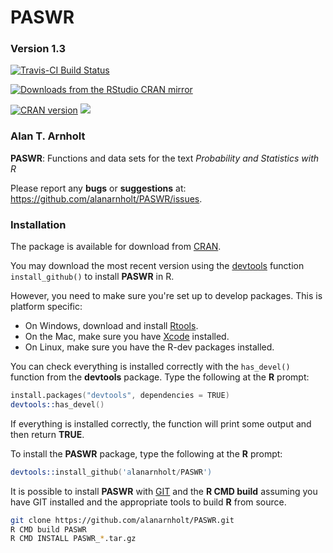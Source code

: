 PASWR
========

### Version 1.3

[![Travis-CI Build Status](https://travis-ci.org/alanarnholt/PASWR.svg?branch=master)](https://travis-ci.org/alanarnholt/PASWR)

[![Downloads from the RStudio CRAN mirror](https://cranlogs.r-pkg.org/badges/PASWR)](https://cran.r-project.org/package=PASWR)

[![CRAN
version](https://www.r-pkg.org/badges/version/PASWR)](https://cran.r-project.org/package=PASWR)
![](https://cranlogs.r-pkg.org/badges/grand-total/PASWR)

### Alan T. Arnholt

**PASWR**: Functions and data sets for the text *Probability and Statistics with R*

Please report any **bugs** or **suggestions** at:
<https://github.com/alanarnholt/PASWR/issues>.

### Installation

The package is available for download from
[CRAN](https://CRAN.R-project.org/package=PASWR).

You may download the most recent version using the [devtools](https://github.com/r-lib/devtools) function `install_github()` to install **PASWR** in R.

However, you need to make sure you're set up to develop packages. This is platform specific:

* On Windows, download and install [Rtools](https://CRAN.R-project.org/bin/windows/Rtools/).
* On the Mac, make sure you have [Xcode](https://developer.apple.com/xcode/) installed.
* On Linux, make sure you have the R-dev packages installed.

You can check everything is installed correctly with the `has_devel()` function from the **devtools** package. Type the following at 
the **R** prompt:


```s
install.packages("devtools", dependencies = TRUE)    
devtools::has_devel()
```

If everything is installed correctly, the function will print some output and then return **TRUE**.

To install the **PASWR** package, type the following at the **R** prompt:


```s
devtools::install_github('alanarnholt/PASWR')
```
    
It is possible to install **PASWR** with [GIT](https://git-scm.com/) and the **R CMD build** assuming you have GIT installed and the appropriate tools to build **R** from source.

```bash
git clone https://github.com/alanarnholt/PASWR.git
R CMD build PASWR
R CMD INSTALL PASWR_*.tar.gz
```

